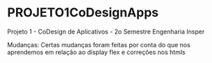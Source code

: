 # PROJETO1CoDesignApps
Projeto 1 - CoDesign de Aplicativos - 2o Semestre Engenharia Insper


Mudanças:
Certas mudanças foram feitas por conta do que nos aprendemos em relação ao display flex e correções nos htmls